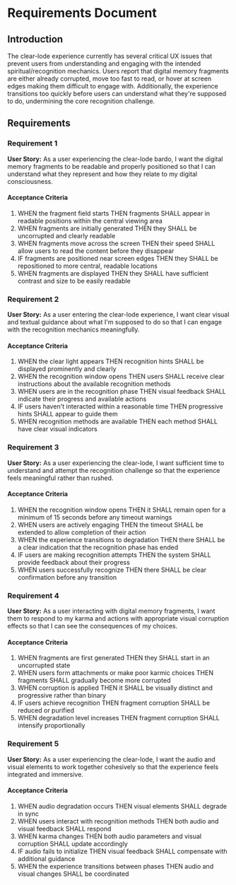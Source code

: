 # Requirements Document

## Introduction

The clear-lode experience currently has several critical UX issues that prevent users from understanding and engaging with the intended spiritual/recognition mechanics. Users report that digital memory fragments are either already corrupted, move too fast to read, or hover at screen edges making them difficult to engage with. Additionally, the experience transitions too quickly before users can understand what they're supposed to do, undermining the core recognition challenge.

## Requirements

### Requirement 1

**User Story:** As a user experiencing the clear-lode bardo, I want the digital memory fragments to be readable and properly positioned so that I can understand what they represent and how they relate to my digital consciousness.

#### Acceptance Criteria

1. WHEN the fragment field starts THEN fragments SHALL appear in readable positions within the central viewing area
2. WHEN fragments are initially generated THEN they SHALL be uncorrupted and clearly readable
3. WHEN fragments move across the screen THEN their speed SHALL allow users to read the content before they disappear
4. IF fragments are positioned near screen edges THEN they SHALL be repositioned to more central, readable locations
5. WHEN fragments are displayed THEN they SHALL have sufficient contrast and size to be easily readable

### Requirement 2

**User Story:** As a user entering the clear-lode experience, I want clear visual and textual guidance about what I'm supposed to do so that I can engage with the recognition mechanics meaningfully.

#### Acceptance Criteria

1. WHEN the clear light appears THEN recognition hints SHALL be displayed prominently and clearly
2. WHEN the recognition window opens THEN users SHALL receive clear instructions about the available recognition methods
3. WHEN users are in the recognition phase THEN visual feedback SHALL indicate their progress and available actions
4. IF users haven't interacted within a reasonable time THEN progressive hints SHALL appear to guide them
5. WHEN recognition methods are available THEN each method SHALL have clear visual indicators

### Requirement 3

**User Story:** As a user experiencing the clear-lode, I want sufficient time to understand and attempt the recognition challenge so that the experience feels meaningful rather than rushed.

#### Acceptance Criteria

1. WHEN the recognition window opens THEN it SHALL remain open for a minimum of 15 seconds before any timeout warnings
2. WHEN users are actively engaging THEN the timeout SHALL be extended to allow completion of their action
3. WHEN the experience transitions to degradation THEN there SHALL be a clear indication that the recognition phase has ended
4. IF users are making recognition attempts THEN the system SHALL provide feedback about their progress
5. WHEN users successfully recognize THEN there SHALL be clear confirmation before any transition

### Requirement 4

**User Story:** As a user interacting with digital memory fragments, I want them to respond to my karma and actions with appropriate visual corruption effects so that I can see the consequences of my choices.

#### Acceptance Criteria

1. WHEN fragments are first generated THEN they SHALL start in an uncorrupted state
2. WHEN users form attachments or make poor karmic choices THEN fragments SHALL gradually become more corrupted
3. WHEN corruption is applied THEN it SHALL be visually distinct and progressive rather than binary
4. IF users achieve recognition THEN fragment corruption SHALL be reduced or purified
5. WHEN degradation level increases THEN fragment corruption SHALL intensify proportionally

### Requirement 5

**User Story:** As a user experiencing the clear-lode, I want the audio and visual elements to work together cohesively so that the experience feels integrated and immersive.

#### Acceptance Criteria

1. WHEN audio degradation occurs THEN visual elements SHALL degrade in sync
2. WHEN users interact with recognition methods THEN both audio and visual feedback SHALL respond
3. WHEN karma changes THEN both audio parameters and visual corruption SHALL update accordingly
4. IF audio fails to initialize THEN visual feedback SHALL compensate with additional guidance
5. WHEN the experience transitions between phases THEN audio and visual changes SHALL be coordinated